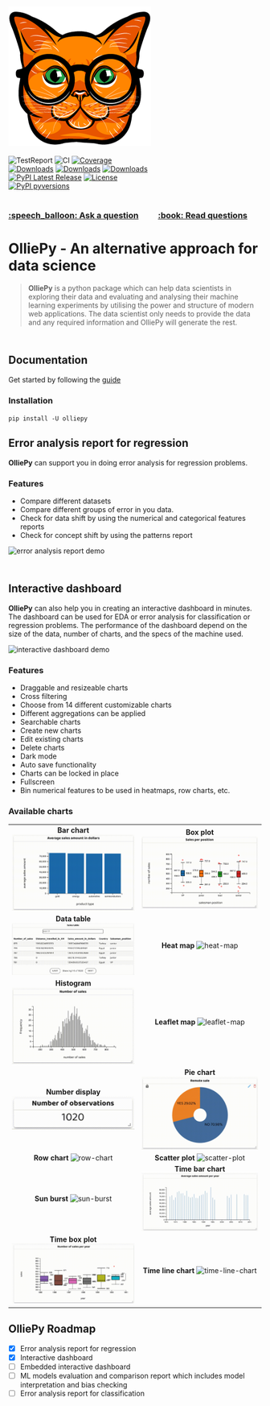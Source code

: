 
![OlliePy logo](./sphinxSource/source/_static/imgs/logo.png)
<br/>
<br/>
![TestReport](https://github.com/ahmed-mohamed-sn/olliePy/workflows/TestReport/badge.svg?branch=master)
![CI](https://github.com/ahmed-mohamed-sn/olliePy/workflows/CI/badge.svg)
[![Coverage](https://codecov.io/github/ahmed-mohamed-sn/olliepy/coverage.svg?branch=master)](https://codecov.io/gh/ahmed-mohamed-sn/olliepy)
<br/>
[![Downloads](https://pepy.tech/badge/olliepy)](https://pepy.tech/project/olliepy)
[![Downloads](https://pepy.tech/badge/olliepy/month)](https://pepy.tech/project/olliepy/month)
[![Downloads](https://pepy.tech/badge/olliepy/week)](https://pepy.tech/project/olliepy/week)
<br/>
[![PyPI Latest Release](https://img.shields.io/pypi/v/olliepy.svg)](https://pypi.org/project/olliepy/)
[![License](https://img.shields.io/pypi/l/olliepy.svg)](https://github.com/ahmed-mohamed-sn/olliepy/blob/master/LICENSE)
<br/>
[![PyPI pyversions](https://img.shields.io/pypi/pyversions/olliepy.svg)](https://pypi.python.org/pypi/olliepy/)
<br/>
<br/>

<h3>
<a href="../../issues/new">:speech_balloon: Ask a question</a> &nbsp;&nbsp;&nbsp;&nbsp;&nbsp;&nbsp;&nbsp;&nbsp; <a href="../../issues?q=is%3Aissue+is%3Aclosed+sort%3Aupdated-desc">:book: Read questions</a>
</h3>

# OlliePy - An alternative approach for data science
> **OlliePy** is a python package which can help data scientists in
> exploring their data and evaluating and analysing their machine learning experiments by
> utilising the power and structure of modern web applications. 
> The data scientist only needs to provide the data and any required 
> information and OlliePy will generate the rest.

## <br/>Documentation
Get started by following the [guide](https://ahmed-mohamed-sn.github.io/olliePy/)
### Installation
`pip install -U olliepy`

## Error analysis report for regression
**OlliePy** can support you in doing error analysis for regression problems.

### Features
- Compare different datasets
- Compare different groups of error in you data.
- Check for data shift by using the numerical and categorical features reports
- Check for concept shift by using the patterns report

![error analysis report demo](./sphinxSource/source/_static/imgs/error-analysis-regression-demo.gif)

## <br/> Interactive dashboard
**OlliePy** can also help you in creating an interactive dashboard in minutes.
The dashboard can be used for EDA or error analysis for classification or regression problems.
The performance of the dashboard depend on the size of the data, number of charts, and the specs of the machine used.

![interactive dashboard demo](./sphinxSource/source/_static/imgs/interactive-dashboard-demo.gif)

### Features
- Draggable and resizeable charts
- Cross filtering
- Choose from 14 different customizable charts
- Different aggregations can be applied
- Searchable charts
- Create new charts
- Edit existing charts
- Delete charts
- Dark mode
- Auto save functionality
- Charts can be locked in place
- Fullscreen
- Bin numerical features to be used in heatmaps, row charts, etc.


### Available charts 
|                                                                                                   |                                                                                                |
|:-------------------------------------------------------------------------------------------------:|:----------------------------------------------------------------------------------------------:|
|            **Bar chart** ![bar-chart](./sphinxSource/source/_static/gifs/bar-chart.gif)           |            **Box plot** ![box-plot](./sphinxSource/source/_static/gifs/box-plot.gif)           |
|          **Data table** ![data-table](./sphinxSource/source/_static/gifs/data-table.gif)          |            **Heat map** ![heat-map](./sphinxSource/source/_static/gifs/heatmap.gif)            |
|            **Histogram** ![histogram](./sphinxSource/source/_static/gifs/histogram.gif)           |       **Leaflet map** ![leaflet-map](./sphinxSource/source/_static/gifs/leaflet-map.gif)       |
| **Number display** <br/> ![number-display](./sphinxSource/source/_static/gifs/number-display.gif) |          **Pie chart** ![pie-chart](./sphinxSource/source/_static/gifs/pie-chart.gif)          |
|            **Row chart** ![row-chart](./sphinxSource/source/_static/gifs/row-chart.gif)           |      **Scatter plot** ![scatter-plot](./sphinxSource/source/_static/gifs/scatter-plot.gif)     |
|            **Sun burst** ![sun-burst](./sphinxSource/source/_static/gifs/sun-burst.gif)           |   **Time bar chart** ![time-bar-chart](./sphinxSource/source/_static/gifs/time-bar-chart.gif)  |
|      **Time box plot** ![time-box-plot](./sphinxSource/source/_static/gifs/time-box-plot.gif)     | **Time line chart** ![time-line-chart](./sphinxSource/source/_static/gifs/time-line-chart.gif) |


## OlliePy Roadmap
- [x] Error analysis report for regression
- [x] Interactive dashboard
- [ ] Embedded interactive dashboard
- [ ] ML models evaluation and comparison report which includes model interpretation and bias checking
- [ ] Error analysis report for classification
